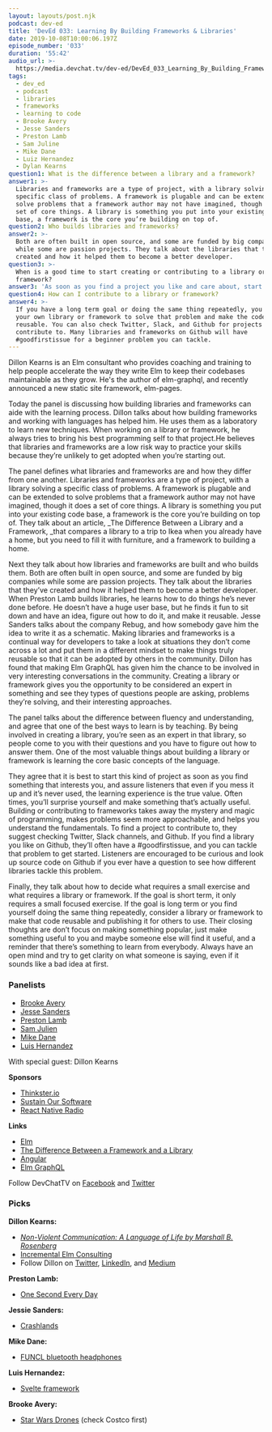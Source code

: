 ```yaml
---
layout: layouts/post.njk
podcast: dev-ed
title: 'DevEd 033: Learning By Building Frameworks & Libraries'
date: 2019-10-08T10:00:06.197Z
episode_number: '033'
duration: '55:42'
audio_url: >-
  https://media.devchat.tv/dev-ed/DevEd_033_Learning_By_Building_Frameworks_And_Libraries.mp3
tags:
  - dev_ed
  - podcast
  - libraries
  - frameworks
  - learning to code
  - Brooke Avery
  - Jesse Sanders
  - Preston Lamb
  - Sam Juline
  - Mike Dane
  - Luiz Hernandez
  - Dylan Kearns
question1: What is the difference between a library and a framework?
answer1: >-
  Libraries and frameworks are a type of project, with a library solving a
  specific class of problems. A framework is plugable and can be extended to
  solve problems that a framework author may not have imagined, though it does a
  set of core things. A library is something you put into your existing code
  base, a framework is the core you’re building on top of.
question2: Who builds libraries and frameworks?
answer2: >-
  Both are often built in open source, and some are funded by big companies
  while some are passion projects. They talk about the libraries that they’ve
  created and how it helped them to become a better developer. 
question3: >-
  When is a good time to start creating or contributing to a library or
  framework?
answer3: 'As soon as you find a project you like and care about, start contributing!'
question4: How can I contribute to a library or framework?
answer4: >-
  If you have a long term goal or doing the same thing repeatedly, you can make
  your own library or framework to solve that problem and make the code
  reusable. You can also check Twitter, Slack, and Github for projects to
  contribute to. Many libraries and frameworks on Github will have
  #goodfirstissue for a beginner problem you can tackle.
---
```

Dillon Kearns is an Elm consultant who provides coaching and training to help people accelerate the way they write Elm to keep their codebases maintainable as they grow. He's the author of elm-graphql, and recently announced a new static site framework, elm-pages.

Today the panel is discussing how building libraries and frameworks can aide with the learning process. Dillon talks about how building frameworks and working with languages has helped him. He uses them as a laboratory to learn new techniques. When working on a library or framework, he always tries to bring his best programming self to that project.He believes that libraries and frameworks are a low risk way to practice your skills because they’re unlikely to get adopted when you’re starting out.

The panel defines what libraries and frameworks are and how they differ from one another. Libraries and frameworks are a type of project, with a library solving a specific class of problems. A framework is plugable and can be extended to solve problems that a framework author may not have imagined, though it does a set of core things. A library is something you put into your existing code base, a framework is the core you’re building on top of. They talk about an article, _The Difference Between a Library and a Framework, _that compares a library to a trip to Ikea when you already have a home, but you need to fill it with furniture, and a framework to building a home. 

Next they talk about how libraries and frameworks are built and who builds them. Both are often built in open source, and some are funded by big companies while some are passion projects. They talk about the libraries that they’ve created and how it helped them to become a better developer. When Preston Lamb builds libraries, he learns how to do things he’s never done before. He doesn’t have a huge user base, but he finds it fun to sit down and have an idea, figure out how to do it, and make it reusable. Jesse Sanders talks about the company Rebug, and how somebody gave him the idea to write it as a schematic. Making libraries and frameworks is a continual way for developers to take a look at situations they don’t come across a lot and put them in a different mindset to make things truly reusable so that it can be adopted by others in the community. Dillon has found that making Elm GraphQL has given him the chance to be involved in very interesting conversations in the community. Creating a library or framework gives you the opportunity to be considered an expert in something and see they types of questions people are asking, problems they’re solving, and their interesting approaches.

The panel talks about the difference between fluency and understanding, and agree that one of the best ways to learn is by teaching. By being involved in creating a library, you’re seen as an expert in that library, so people come to you with their questions and you have to figure out how to answer them. One of the most valuable things about building a library or framework is learning the core basic concepts of the language. 

They agree that it is best to start this kind of project as soon as you find something that interests you, and assure listeners that even if you mess it up and it’s never used, the learning experience is the true value. Often times, you’ll surprise yourself and make something that’s actually useful. Building or contributing to frameworks takes away the mystery and magic of programming, makes problems seem more approachable, and helps you understand the fundamentals. To find a project to contribute to, they suggest checking Twitter, Slack channels, and Github. If you find a library you like on Github, they’ll often have a #goodfirstissue, and you can tackle that problem to get started. Listeners are encouraged to be curious and look up source code on Github if you ever have a question to see how different libraries tackle this problem. 

Finally, they talk about how to decide what requires a small exercise and what requires a library or framework. If the goal is short term, it only requires a small focused exercise. If the goal is long term or you find yourself doing the same thing repeatedly, consider a library or framework to make that code reusable and publishing it for others to use. Their closing thoughts are don’t focus on making something popular, just make something useful to you and maybe someone else will find it useful, and a reminder that there’s something to learn from everybody. Always have an open mind and try to get clarity on what someone is saying, even if it sounds like a bad idea at first.


### **Panelists**



*   [Brooke Avery](https://thinkster.io/)
*   [Jesse Sanders](http://briebug.com/)
*   [Preston Lamb](https://www.linkedin.com/in/pjlamb12/)
*   [Sam Julien](https://twitter.com/samjulien?lang=en)
*   [Mike Dane](https://www.mikedane.com/)
*   [Luis Hernandez](https://lambdaschool.com/about)

With special guest: Dillon Kearns

**Sponsors**



*   [Thinkster.io](https://thinkster.io/)
*   [Sustain Our Software](https://devchat.tv/sustain-our-software/)
*   [React Native Radio](https://devchat.tv/react-native-radio/)

**Links**



*   [Elm](https://elm-lang.org/)
*   [The Difference Between a Framework and a Library](https://www.freecodecamp.org/news/the-difference-between-a-framework-and-a-library-bd133054023f/)
*   [Angular](https://angular.io/)
*   [Elm GraphQL](https://github.com/dillonkearns/elm-graphql)

Follow DevChatTV on [Facebook](https://www.facebook.com/DevChattv/?__tn__=%2Cd%2CP-R&eid=ARDBDrBnK71PDmx_8gE_IeIEo5SnM7cyzylVBjAwfaOo1ck_6q3GXuRBfaUQZaWVvFGyEVjrhDwnS_tV) and [Twitter](https://twitter.com/devchattv?lang=en)


### **Picks**

**Dillon Kearns:**



*   _[Non-Violent Communication: A Language of Life by Marshall B. Rosenberg](https://www.amazon.com/Nonviolent-Communication-Language-Marshall-Rosenberg/dp/1892005034?ie=UTF8&qid=1548462018&sr=8-1&linkCode=ll1&tag=devchattv-20&linkId=f06bfe7482dca8bb751ed6d7cc86e2ab&language=en_US)_
*   [Incremental Elm Consulting](https://incrementalelm.com)
*   Follow Dillon on [Twitter](https://twitter.com/dillontkearns?lang=en), [LinkedIn](https://www.linkedin.com/in/dillonkearns/), and [Medium](https://medium.com/@dillonkearns)

**Preston Lamb:**



*   [One Second Every Day](https://1se.co/)

**Jessie Sanders:**



*   [Crashlands](https://www.crashlands.net/)

**Mike Dane:**



*   [FUNCL bluetooth headphones](https://funcl.com/)

**Luis Hernandez:**



*   [Svelte framework](https://svelte.dev/)

**Brooke Avery:**



*   [Star Wars Drones](https://www.amazon.com/Propel-Star-Wars-Quadcopter-Collectors/dp/B01N3QKS3X?ie=UTF8&qid=1548462018&sr=8-1&linkCode=ll1&tag=devchattv-20&linkId=f06bfe7482dca8bb751ed6d7cc86e2ab&language=en_US) (check Costco first)

<!-- Docs to Markdown version 1.0β17 -->
